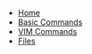 * [Home](/README.md)
* [Basic Commands](/basiccommands.md)
* [VIM Commands](/vimcommands.md)
* [Files](/files.md)